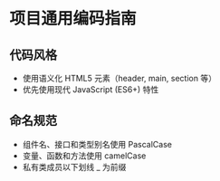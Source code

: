 # 项目通用编码指南

## 代码风格
- 使用语义化 HTML5 元素（header, main, section 等）
- 优先使用现代 JavaScript (ES6+) 特性

## 命名规范
- 组件名、接口和类型别名使用 PascalCase
- 变量、函数和方法使用 camelCase
- 私有类成员以下划线 _ 为前缀
